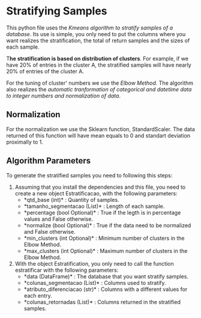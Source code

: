 # Stratifying Samples

This python file uses the *Kmeans algorithm to stratify samples of a database*. Its use is simple, you only need to put the columns where you want realizes the stratification, the total of return samples and the sizes of each sample.

T**he stratification is based on distribution of clusters**. For example, if we have 20% of entries in the cluster A, the stratified samples will have nearly 20% of entries of the cluster A.

For the tuning of cluster' numbers we use the *Elbow Method.* The algorithm also realizes the *automatic tranformation of categorical and datetime data to integer numbers and normalization of data*.

## Normalization

For the normalization we use the Sklearn function, StandardScaler. The data returned of this function will have mean equals to 0 and standart deviation proximally to 1. 

## Algorithm Parameters

To generate the stratified samples you need to following this steps:

<ol>
<li>Assuming that you install the dependencies and this file, you need to create a new object Estratificacao, with the following parameters:
  <ul>
    <li> *qtd_base (int)* : Quantity of samples.</li>
    <li> *tamanho_segmentacao (List)* : Length of each sample.</li> 
    <li> *percentage (bool Optional)* : True if the legth is in percentage values and False otherwise.</li>
    <li> *normalize (bool Optional)* : True if the data need to be normalized and False otherwise.</li>
    <li> *min_clusters (int Optional)* : Minimum number of clusters in the Elbow Method.</li>
    <li> *max_clusters (int Optional)* : Maximum number of clusters in the Elbow Method.</li> 
  </ul>
</li>
<li>With the object Estratification, you only need to call the function estratificar with the following parameters:
  <ul>
    <li> *data (DataFrame)* : The database that you want stratify samples.</li>
    <li> *colunas_segmentacao (List)* : Columns used to stratify. </li>
    <li> *atributo_diferenciacao (str)* : Columns with a different values for each entry.</li>
    <li> *colunas_retornadas (List)* : Columns returned in the stratified samples. </li>
  </ul>
</li>
